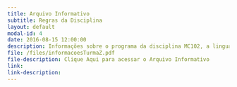 ```yaml
---
title: Arquivo Informativo 
subtitle: Regras da Disciplina
layout: default
modal-id: 4
date: 2016-08-15 12:00:00
description: Informações sobre o programa da disciplina MC102, a linguagem de programação adotada, os horários de atendimento, as avaliações, as data das provas, o cálculo das notas, e observações gerais etc.
file: /files/informacoesTurmaZ.pdf
file-description: Clique Aqui para acessar o Arquivo Informativo
link: 
link-description: 
---
```

